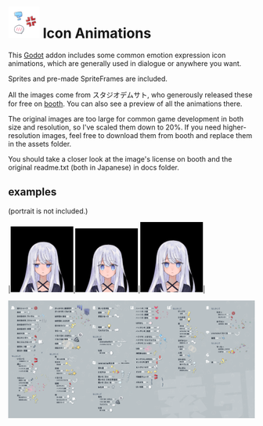 
# <img src="icon.png" width="64"> Icon Animations

This [Godot](https://godotengine.org/) addon includes some common emotion expression icon animations, which are generally used in dialogue or anywhere you want.

Sprites and pre-made SpriteFrames are included.

All the images come from スタジオデムサト, who generously released these for free on [booth](https://booth.pm/zh-cn/items/3122939). You can also see a preview of all the animations there.

The original images are too large for common game development in both size and resolution, so I've scaled them down to 20%. If you need higher-resolution images, feel free to download them from booth and replace them in the assets folder.

You should take a closer look at the image's license on booth and the original readme.txt (both in Japanese) in docs folder.

## examples
(portrait is not included.)

|<img src="docs/1.gif" width="128">|<img src="docs/2.gif" width="128">|<img src="docs/3.gif" width="128">|


![Animations](docs/animations.png)
